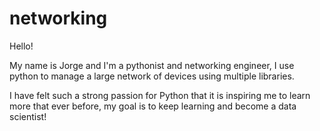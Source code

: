 # networking

Hello!

My name is Jorge and I'm a pythonist and networking engineer, I use python to manage a large network of devices using multiple libraries.

I have felt such a strong passion for Python that it is inspiring me to learn more that ever before, my goal is to keep learning and become a data scientist!
